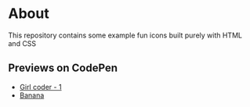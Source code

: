 # About
This repository contains some example fun icons built purely with 
HTML and CSS

## Previews on CodePen

- [Girl coder - 1](https://codepen.io/shaqayeq/pen/LYBXzLP)
- [Banana](https://codepen.io/shaqayeq/pen/ZEjmdaz)
